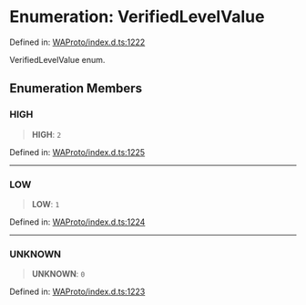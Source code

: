 # Enumeration: VerifiedLevelValue

Defined in: [WAProto/index.d.ts:1222](https://github.com/Riders004/Tv/blob/3d6aaf6f3efb499dc9d0ca82bb24083bb45a8478/WAProto/index.d.ts#L1222)

VerifiedLevelValue enum.

## Enumeration Members

### HIGH

> **HIGH**: `2`

Defined in: [WAProto/index.d.ts:1225](https://github.com/Riders004/Tv/blob/3d6aaf6f3efb499dc9d0ca82bb24083bb45a8478/WAProto/index.d.ts#L1225)

***

### LOW

> **LOW**: `1`

Defined in: [WAProto/index.d.ts:1224](https://github.com/Riders004/Tv/blob/3d6aaf6f3efb499dc9d0ca82bb24083bb45a8478/WAProto/index.d.ts#L1224)

***

### UNKNOWN

> **UNKNOWN**: `0`

Defined in: [WAProto/index.d.ts:1223](https://github.com/Riders004/Tv/blob/3d6aaf6f3efb499dc9d0ca82bb24083bb45a8478/WAProto/index.d.ts#L1223)
